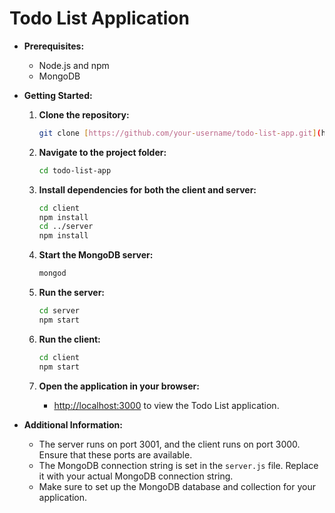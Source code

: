 # Todo List Application

- **Prerequisites:**

  - Node.js and npm
  - MongoDB

- **Getting Started:**

  1. **Clone the repository:**

     ```bash
     git clone [https://github.com/your-username/todo-list-app.git](https://github.com/shivam100/Todo-List)
     ```

  2. **Navigate to the project folder:**

     ```bash
     cd todo-list-app
     ```

  3. **Install dependencies for both the client and server:**

     ```bash
     cd client
     npm install
     cd ../server
     npm install
     ```

  4. **Start the MongoDB server:**

     ```bash
     mongod
     ```

  5. **Run the server:**

     ```bash
     cd server
     npm start
     ```

  6. **Run the client:**

     ```bash
     cd client
     npm start
     ```

  7. **Open the application in your browser:**
     - [http://localhost:3000](http://localhost:3000) to view the Todo List application.

- **Additional Information:**

  - The server runs on port 3001, and the client runs on port 3000. Ensure that these ports are available.
  - The MongoDB connection string is set in the `server.js` file. Replace it with your actual MongoDB connection string.
  - Make sure to set up the MongoDB database and collection for your application.
